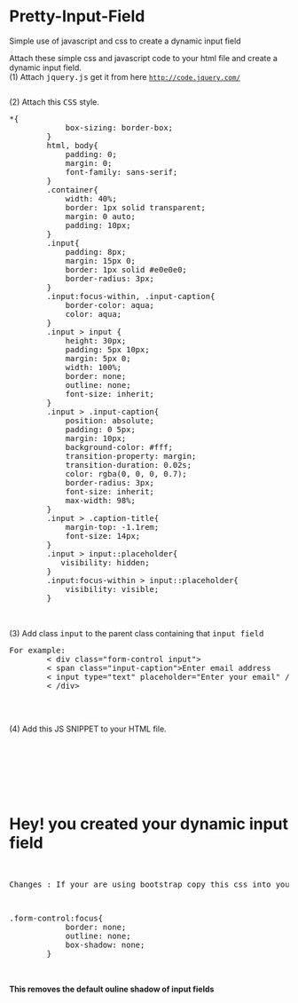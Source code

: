 # Pretty-Input-Field
Simple use of javascript and css to create a dynamic input field

Attach these simple css and javascript code to your html file and create a dynamic input field.
<br />
(1) Attach <kbd>jquery.js</kbd> get it from here <code>http://code.jquery.com/</code>
    <br />
    <pre><script
    src="http://code.jquery.com/jquery-3.3.1.min.js"
    integrity="sha256-FgpCb/KJQlLNfOu91ta32o/NMZxltwRo8QtmkMRdAu8="
    crossorigin="anonymous"></script></pre>
    
    
   
 (2) Attach this <kbd>CSS</kbd> style.<br />
 
 <pre>*{
            box-sizing: border-box;
        }
        html, body{
            padding: 0;
            margin: 0;
            font-family: sans-serif;
        }
        .container{
            width: 40%;
            border: 1px solid transparent;
            margin: 0 auto;
            padding: 10px;
        }
        .input{
            padding: 8px;
            margin: 15px 0;
            border: 1px solid #e0e0e0;
            border-radius: 3px;
        }
        .input:focus-within, .input-caption{
            border-color: aqua;
            color: aqua;
        }
        .input > input {
            height: 30px;
            padding: 5px 10px;
            margin: 5px 0;
            width: 100%;
            border: none;
            outline: none;
            font-size: inherit;        
        }
        .input > .input-caption{
            position: absolute;
            padding: 0 5px;
            margin: 10px;
            background-color: #fff;
            transition-property: margin;
            transition-duration: 0.02s;
            color: rgba(0, 0, 0, 0.7);
            border-radius: 3px;
            font-size: inherit;
            max-width: 98%;
        }
        .input > .caption-title{
            margin-top: -1.1rem;
            font-size: 14px;
        }
        .input > input::placeholder{
           visibility: hidden;
        }
        .input:focus-within > input::placeholder{
            visibility: visible;
        }
        </pre>
        
<br />(3) Add class <kbd>input</kbd> to the parent class containing that <kbd>input field</kbd>
<pre>For example:
        < div class="form-control input">
        < span class="input-caption">Enter email address</ span>
        < input type="text" placeholder="Enter your email" />
        < /div>
        </pre><br />
(4) Add this JS SNIPPET to your HTML file.

<pre>

<script>
        $(".input").on("focusin",function(i){$(this).children(".input-caption").addClass("caption-title")}),$(".input").on("click",function(i){$(this).children(".input-caption").addClass("caption-title"),$(this).children("input").focus()}),$(".input").on("focusout",function(i){var t=$(this).children("input").val();0<$.trim(t).length?$(this).children(".input-caption").addClass("caption-title"):$(this).children(".input-caption").removeClass("caption-title")});
    </script>

</pre><br />
# Hey! you created your dynamic input field
<br />
<pre>Changes : If your are using bootstrap copy this css into your style</pre><br />
<pre>.form-control:focus{
            border: none;
            outline: none;
            box-shadow: none;
        }
        </pre>
<br /><b>This removes the default ouline shadow of input fields</b>
